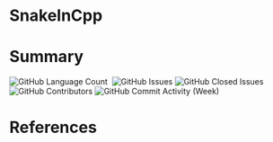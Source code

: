 # SnakeInCpp

# Summary

<div>
<img alt="GitHub Language Count" src="https://img.shields.io/github/languages/count/andykr1k/SnakeInCpp?&style=for-the-badge"/>
<img alt="" src="https://img.shields.io/github/repo-size/andykr1k/SnakeInCpp?&style=for-the-badge"/>
<img alt="GitHub Issues" src="https://img.shields.io/github/issues/andykr1k/SnakeInCpp?&style=for-the-badge"/>
<img alt="GitHub Closed Issues" src="https://img.shields.io/github/issues-closed/andykr1k/SnakeInCpp?&style=for-the-badge"/>
<img alt="GitHub Contributors" src="https://img.shields.io/github/contributors/andykr1k/SnakeInCpp?&style=for-the-badge"/>
<img alt="GitHub Commit Activity (Week)" src="https://img.shields.io/github/commit-activity/w/andykr1k/SnakeInCpp?&style=for-the-badge"/>
</div>

# References

